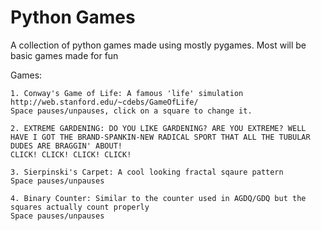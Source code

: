 # Python Games
A collection of python games made using mostly pygames.
Most will be basic games made for fun

Games:
~~~
1. Conway's Game of Life: A famous 'life' simulation http://web.stanford.edu/~cdebs/GameOfLife/
Space pauses/unpauses, click on a square to change it.
~~~
~~~
2. EXTREME GARDENING: DO YOU LIKE GARDENING? ARE YOU EXTREME? WELL HAVE I GOT THE BRAND-SPANKIN-NEW RADICAL SPORT THAT ALL THE TUBULAR DUDES ARE BRAGGIN' ABOUT! 
CLICK! CLICK! CLICK! CLICK!
~~~
~~~
3. Sierpinski's Carpet: A cool looking fractal sqaure pattern 
Space pauses/unpauses
~~~
~~~
4. Binary Counter: Similar to the counter used in AGDQ/GDQ but the squares actually count properly
Space pauses/unpauses
~~~